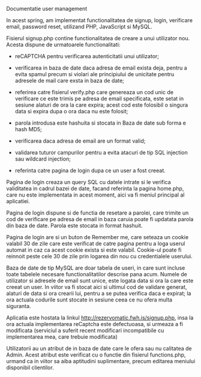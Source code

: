 Documentatie user management

In acest spring, am implementat functionalitatea de signup, login, verificare email, password reset, utilizand PHP, JavaScript 
si MySQL.

Fisierul signup.php contine functionalitatea de creare a unui utilizator nou. Acesta dispune de urmatoarele functionalitati:

- reCAPTCHA pentru verificarea autenticitatii unui utilizator;

- verificarea in baza de date daca adresa de email exista deja, pentru a evita spamul precum si violari ale principiului de unicitate pentru adresele de mail care exsta in baza de date;

- referirea catre fisierul verify.php care genereaza un cod unic de verificare ce este trimis pe adresa de email specificata, este setat in sesiune alaturi de ora la care expira; acest cod este folosibil o singura data si expira dupa o ora daca nu este folosit;

- parola introdusa este hashuita si stocata in Baza de date sub forma e hash MD5;

- verificarea daca adresa de email are un format valid;

- validarea tuturor campurilor pentru a evita atacuri de tip SQL injection sau wildcard injection;

- referinta catre pagina de login dupa ce un user a fost creeat.


Pagina de login creaza un query SQL cu datele intrate si le verifica validitatea in cadrul bazei de date, facand referinta la pagina home.php, care nu este implementata in acest moment, aici va fi meniul principal al aplicatiei.

Pagina de login dispune si de functia de resetare a parolei, care trimite un cod de verificare pe adresa de email in baza caruia poate fi updatata parola din baza de date. Parola este stocata in format hashuit.

Pagina de login are si un buton de Remember me, care seteaza un cookie valabil 30 de zile care este verificat de catre pagina pentru a loga userul automat in caz ca acest cookie exista si este valabil. Cookie-ul poate fi reinnoit peste cele 30 de zile prin logarea din nou cu credentialele userului. 

Baza de date de tip MySQL are doar tabela de useri, in care sunt incluse toate tabelele necesare functionalitatilor descrise pana acum.
Numele de utilizator si adresele de email sunt unice, este logata data si ora la care este creeat un user. In viitor va fi stocat aici si ultimul cod de validare generat, alaturi de data si ora crearii lui, pentru a se putea verifica daca e expirat; la ora actuala codurile sunt stocate in sesiune ceea ce nu ofera multa siguranta.

Aplicatia este hostata la linkul http://rezervomatic.fwh.is/signup.php, insa la ora actuala implementarea reCaptcha este defectuoasa, si urmeaza a fi modificata (serviciul a suferit recent modificari incompatibile cu implementarea mea, care trebuie modificata)

Utilizatorii au un atribut de in baza de date care le ofera sau nu calitatea de Admin. Acest atribut este verificat cu o functie din fisierul functions.php, urmand ca in viitor sa aiba aptitudini suplimentare, precum editarea meniului disponibil clientilor.
